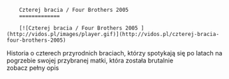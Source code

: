 
        Czterej bracia / Four Brothers 2005 
        =============
        
        [![Czterej bracia / Four Brothers 2005 ](http://vidos.pl/images/player.gif)](http://vidos.pl/czterej-bracia-four-brothers-2005)
        
        
 Historia o czterech przyrodnich braciach, którzy spotykają się po latach na pogrzebie swojej przybranej matki, która została brutalnie zobacz pełny opis
    